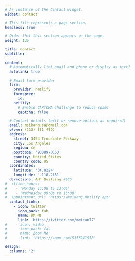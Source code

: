 ```yaml
---
# An instance of the Contact widget.
widget: contact

# This file represents a page section.
headless: true

# Order that this section appears on the page.
weight: 130

title: Contact
subtitle:

content:
  # Automatically link email and phone or display as text?
  autolink: true

  # Email form provider
  form:
    provider: netlify
    formspree:
      id:
    netlify:
      # Enable CAPTCHA challenge to reduce spam?
      captcha: false

  # Contact details (edit or remove options as required)
  email: meikangusa@gmail.com
  phone: (213) 551-4592
  address:
    street: 3454 Trousdale Parkway
    city: Los Angeles
    region: CA
    postcode: '90089-0153'
    country: United States
    country_code: US
  coordinates:
    latitude: '34.0224'
    longitude: '-118.2851'
  directions: AHF Building #105
#  office_hours:
#    - 'Monday 10:00 to 13:00'
#    - 'Wednesday 09:00 to 10:00'
#  appointment_url: 'https://meikang.netlify.app'
  contact_links:
    - icon: twitter
      icon_pack: fab
      name: DM Me
      link: 'https://twitter.com/meican77'
#    - icon: video
#      icon_pack: fas
#      name: Zoom Me
#      link: 'https://zoom.com/5155941958'

design:
  columns: '2'
---
```

